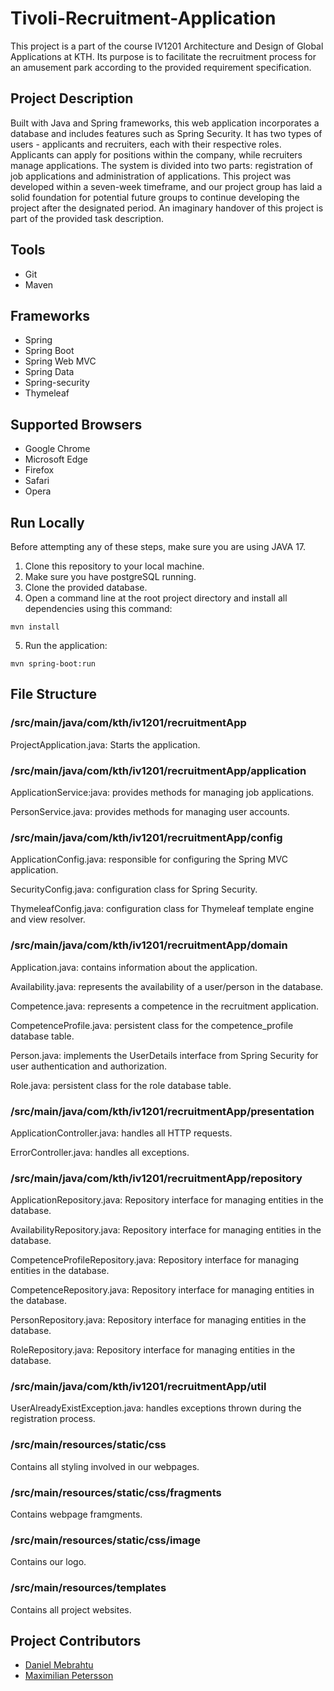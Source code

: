 # Tivoli-Recruitment-Application
This project is a part of the course IV1201 Architecture and Design of Global Applications at KTH. Its purpose is to facilitate the recruitment process for an amusement park according to the provided requirement specification.

## Project Description  
Built with Java and Spring frameworks, this web application incorporates a database and includes features such as Spring Security. It has two types of users - applicants and recruiters, each with their respective roles. Applicants can apply for positions within the company, while recruiters manage applications. The system is divided into two parts: registration of job applications and administration of applications.
This project was developed within a seven-week timeframe, and our project group has laid a solid foundation for potential future groups to continue developing the project after the designated period. An imaginary handover of this project is part of the provided task description.

## Tools
- Git
- Maven
## Frameworks
- Spring
- Spring Boot
- Spring Web MVC
- Spring Data
- Spring-security
- Thymeleaf
## Supported Browsers
- Google Chrome
- Microsoft Edge
- Firefox
- Safari
- Opera
## Run Locally
Before attempting any of these steps, make sure you are using JAVA 17.  
1. Clone this repository to your local machine.
2. Make sure you have postgreSQL running.
3. Clone the provided database.
4. Open a command line at the root project directory and install all dependencies using this command:
```command
mvn install
```
5. Run the application:
```command
mvn spring-boot:run
```
## File Structure
### /src/main/java/com/kth/iv1201/recruitmentApp
ProjectApplication.java: Starts the application.

### /src/main/java/com/kth/iv1201/recruitmentApp/application  
ApplicationService:java: provides methods for managing job applications.   

PersonService.java: provides methods for managing user accounts.    

### /src/main/java/com/kth/iv1201/recruitmentApp/config  
ApplicationConfig.java: responsible for configuring the Spring MVC application.  

SecurityConfig.java: configuration class for Spring Security.  

ThymeleafConfig.java: configuration class for Thymeleaf template engine and view resolver.  

### /src/main/java/com/kth/iv1201/recruitmentApp/domain  
Application.java: contains information about the application.  

Availability.java: represents the availability of a user/person in the database.  

Competence.java: represents a competence in the recruitment application.  

CompetenceProfile.java: persistent class for the competence_profile database table.  

Person.java: implements the UserDetails interface from Spring Security for user authentication and authorization.  

Role.java: persistent class for the role database table.  


### /src/main/java/com/kth/iv1201/recruitmentApp/presentation
ApplicationController.java: handles all HTTP requests.  

ErrorController.java: handles all exceptions.  

### /src/main/java/com/kth/iv1201/recruitmentApp/repository
ApplicationRepository.java: Repository interface for managing entities in the database.  

AvailabilityRepository.java: Repository interface for managing entities in the database.  

CompetenceProfileRepository.java: Repository interface for managing entities in the database.  

CompetenceRepository.java: Repository interface for managing entities in the database.  

PersonRepository.java: Repository interface for managing entities in the database.  

RoleRepository.java: Repository interface for managing entities in the database.  

### /src/main/java/com/kth/iv1201/recruitmentApp/util
UserAlreadyExistException.java: handles exceptions thrown during the registration process.  

### /src/main/resources/static/css
Contains all styling involved in our webpages.  

### /src/main/resources/static/css/fragments
Contains webpage framgments.  

### /src/main/resources/static/css/image
Contains our logo.  

### /src/main/resources/templates  
Contains all project websites.  

## Project Contributors
- [Daniel Mebrahtu](https://github.com/Danielmebrahtu)
- [Maximilian Petersson](https://github.com/PeterssonM)
